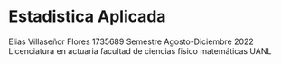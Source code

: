 # Estadistica Aplicada
Elias Villaseñor Flores 
1735689
Semestre Agosto-Diciembre 2022
Licenciatura en actuaria
facultad de ciencias fisico matemáticas UANL
